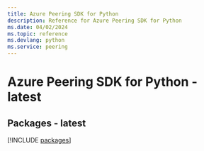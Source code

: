 ```yaml
---
title: Azure Peering SDK for Python
description: Reference for Azure Peering SDK for Python
ms.date: 04/02/2024
ms.topic: reference
ms.devlang: python
ms.service: peering
---
```

# Azure Peering SDK for Python - latest
## Packages - latest
[!INCLUDE [packages](peering-index.md)]